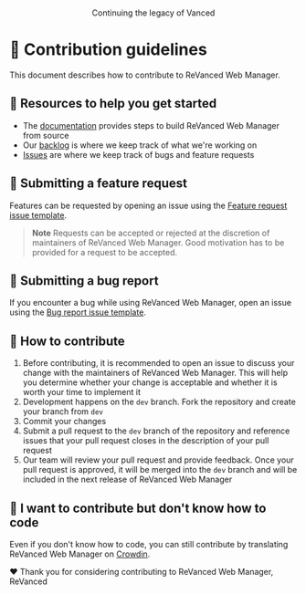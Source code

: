 <p align="center">
  <!-- add logo later -->
   <br>
   Continuing the legacy of Vanced
</p>

# 👋 Contribution guidelines

This document describes how to contribute to ReVanced Web Manager.

## 📖 Resources to help you get started

* The [documentation](/docs/README.md) provides steps to build ReVanced Web Manager from source
* Our [backlog](https://github.com/orgs/ReVanced/projects/12) is where we keep track of what we're working on
* [Issues](https://github.com/ReVanced/revanced-web-manager/issues) are where we keep track of bugs and feature requests

## 🙏 Submitting a feature request

Features can be requested by opening an issue using the
[Feature request issue template](https://github.com/ReVanced/revanced-web-manager/issues/new?assignees=&labels=Feature+request&projects=&template=feature_request.yml&title=feat%3A+).

> **Note**
> Requests can be accepted or rejected at the discretion of maintainers of ReVanced Web Manager.
> Good motivation has to be provided for a request to be accepted.

## 🐞 Submitting a bug report

If you encounter a bug while using ReVanced Web Manager, open an issue using the
[Bug report issue template](https://github.com/ReVanced/revanced-web-manager/issues/new?assignees=&labels=Bug+report&projects=&template=bug_report.yml&title=bug%3A+).

## 📝 How to contribute

1. Before contributing, it is recommended to open an issue to discuss your change
   with the maintainers of ReVanced Web Manager. This will help you determine whether your change is acceptable
   and whether it is worth your time to implement it
2. Development happens on the `dev` branch. Fork the repository and create your branch from `dev`
3. Commit your changes
4. Submit a pull request to the `dev` branch of the repository and reference issues
   that your pull request closes in the description of your pull request
5. Our team will review your pull request and provide feedback. Once your pull request is approved,
   it will be merged into the `dev` branch and will be included in the next release of ReVanced Web Manager

## 🤚 I want to contribute but don't know how to code

Even if you don't know how to code, you can still contribute by 
translating ReVanced Web Manager on [Crowdin](https://translate.revanced.app/).

❤️ Thank you for considering contributing to ReVanced Web Manager,  
ReVanced